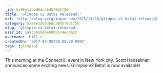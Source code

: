 ```yaml
---
_id: 5a88e1abbd6dca0d5f0d1f56
title: 'Glimpse v2 Beta1 Released!'
url: 'http://blog.getglimpse.com/2015/11/18/glimpse-v2-beta1-released/'
category: 5a88e1abbd6dca0d5f0d1f56
slug: 'glimpse-v2-beta1-released'
user_id: 5a83ce59d6eb0005c4ecda2c
username: 'bill-s'
createdOn: '2017-04-05T20:05:30.000Z'
tags: [glimpse]
---
```


This morning at the Connect(); event in New York city, Scott Hanselman announced some exciting news: Glimpse v2 Beta1 is now available!

